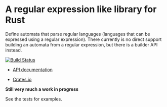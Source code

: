 # A regular expression like library for Rust

Define automata that parse regular languages (languages that can be
expressed using a regular expression). There currently is no direct
support building an automata from a regular expression, but there is a
builder API instead.

[![Build Status](https://travis-ci.org/carllerche/automaton.svg?branch=master)](https://travis-ci.org/carllerche/automaton)

- [API documentation](http://carllerche.github.io/automaton/automaton/index.html)

- [Crates.io](http://crates.io/crates/automaton)

**Still very much a work in progress**

See the tests for examples.
